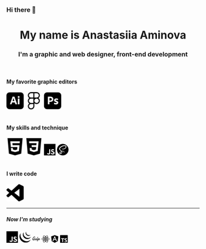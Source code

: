 
### Hi there 👋
<h1 align="center">My name is Anastasiia Aminova</h1>
<h3 align="center"> I'm a graphic and web designer, front-end development </h3>
<br>
<h4 color="green">My favorite graphic editors</h4>

<div display="flex">
   <img src="icons/adobeillustrator.svg" alt="Ai" width="45px" height="45px">
    <img src="icons/figma.svg" alt="Figma" width="45px" height="45px">
  <img src="icons/adobephotoshop.svg" alt="Ps" width="45px" height="45px">

</div>
<br>
  <h4>My skills and technique</h4>

<div display="flex">
   <img src="icons/html5.svg" alt="HTML" width="45px" height="45px">
    <img src="icons/css3.svg" alt="CSS" width="45px" height="45px">
  <img src="icons/javascript.svg" alt="JS" width="30px" height="30px">
  <img src="icons/sass.svg" alt="SASS" width="30px" height="30px">
</div>
<br>
<h4>I write code</h4>
<img src="icons/visualstudiocode.svg" alt="VSC" width="45px" height="45px">
<hr>
<h5>Now I'm studying</h5>
<div display="flex">
<img src="icons/javascript.svg" alt="JS" width="30px" height="30px">
<img src="icons/jquery.svg" alt="jQ" width="30px" height="30px">
<img src="icons/gulp.svg" alt="JS" width="20px" height="20px">
<img src="icons/react.svg" alt="React" width="20px" height="20px">
<img src="icons/angular.svg" alt="A" width="20px" height="20px">
<img src="icons/typescript.svg" alt="TS" width="20px" height="20px">
<!--
**Anastasiia-Am/Anastasiia-Am** is a ✨ _special_ ✨ repository because its `README.md` (this file) appears on your GitHub profile.

Here are some ideas to get you started:

- 🔭 I’m currently working on ...
- 🌱 I’m currently learning ...
- 👯 I’m looking to collaborate on ...
- 🤔 I’m looking for help with ...
- 💬 Ask me about ...
- 📫 How to reach me: ...
- 😄 Pronouns: ...
- ⚡ Fun fact: ...

[![trophy](https://github-profile-trophy.vercel.app/?username=Anastasiia-Am)](https://github.com/ryo-ma/github-profile-trophy)
-->
